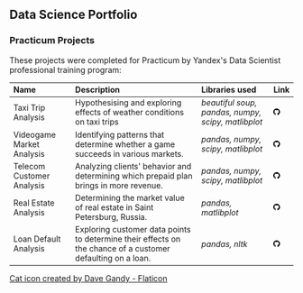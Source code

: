 ## Data Science Portfolio

### Practicum Projects
These projects were completed for Practicum by Yandex's Data Scientist professional training program:

| Name | Description | Libraries used | Link | 
| :---------------------- | :---------------------- | :---------------------- | :---------------------- |
| Taxi Trip Analysis | Hypothesising and exploring effects of weather conditions on taxi trips | *beautiful soup, pandas, numpy, scipy, matlibplot* | [<img src="Logos/github.png" alt="Github" width="12px" height="12px"/>](Projects/05)|
| Videogame Market Analysis | Identifying patterns that determine whether a game succeeds in various markets. | *pandas, numpy, scipy, matlibplot* | [<img src="Logos/github.png" alt="Github" width="12px" height="12px"/>](Projects/04) |
| Telecom Customer Analysis | Analyzing clients' behavior and determining which prepaid plan brings in more revenue. | *pandas, numpy, scipy, matlibplot* | [<img src="Logos/github.png" alt="Github" width="12px" height="12px"/>](Projects/03)|
| Real Estate Analysis | Determining the market value of real estate in Saint Petersburg, Russia. | *pandas, matlibplot* | [<img src="Logos/github.png" alt="Github" width="12px" height="12px"/>](Projects/02) |
| Loan Default Analysis | Exploring customer data points to determine their effects on the chance of a customer defaulting on a loan. | *pandas, nltk* | [<img src="Logos/github.png" alt="Github" width="12px" height="12px"/>]((Projects/01))|

<a href="https://www.flaticon.com/free-icons/cat" title="cat icons"> Cat icon created by Dave Gandy - Flaticon </a>